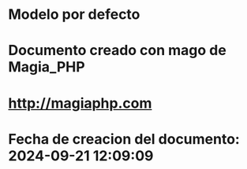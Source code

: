 # Modelo por defecto 

# Documento creado con mago de Magia_PHP 

# http://magiaphp.com 

# Fecha de creacion del documento: 2024-09-21 12:09:09 

